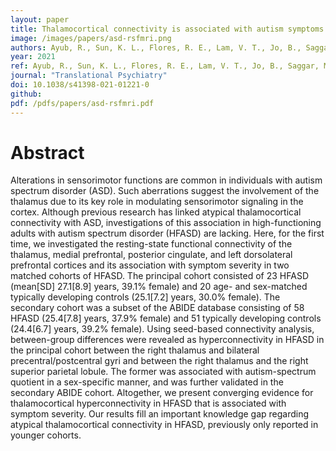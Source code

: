 ```yaml
---
layout: paper
title: Thalamocortical connectivity is associated with autism symptoms in high-functioning adults with autism and typically developing adults.
image: /images/papers/asd-rsfmri.png
authors: Ayub, R., Sun, K. L., Flores, R. E., Lam, V. T., Jo, B., Saggar, M., & Fung, L. K. 
year: 2021
ref: Ayub, R., Sun, K. L., Flores, R. E., Lam, V. T., Jo, B., Saggar, M., & Fung, L. K. (2021) Translational Psychiatry
journal: "Translational Psychiatry"
doi: 10.1038/s41398-021-01221-0
github: 
pdf: /pdfs/papers/asd-rsfmri.pdf
---
```


# Abstract
Alterations in sensorimotor functions are common in individuals with autism spectrum disorder (ASD). Such aberrations suggest the involvement of the thalamus due to its key role in modulating sensorimotor signaling in the cortex. Although previous research has linked atypical thalamocortical connectivity with ASD, investigations of this association in high-functioning adults with autism spectrum disorder (HFASD) are lacking. Here, for the first time, we investigated the resting-state functional connectivity of the thalamus, medial prefrontal, posterior cingulate, and left dorsolateral prefrontal cortices and its association with symptom severity in two matched cohorts of HFASD. The principal cohort consisted of 23 HFASD (mean[SD] 27.1[8.9] years, 39.1% female) and 20 age- and sex-matched typically developing controls (25.1[7.2] years, 30.0% female). The secondary cohort was a subset of the ABIDE database consisting of 58 HFASD (25.4[7.8] years, 37.9% female) and 51 typically developing controls (24.4[6.7] years, 39.2% female). Using seed-based connectivity analysis, between-group differences were revealed as hyperconnectivity in HFASD in the principal cohort between the right thalamus and bilateral precentral/postcentral gyri and between the right thalamus and the right superior parietal lobule. The former was associated with autism-spectrum quotient in a sex-specific manner, and was further validated in the secondary ABIDE cohort. Altogether, we present converging evidence for thalamocortical hyperconnectivity in HFASD that is associated with symptom severity. Our results fill an important knowledge gap regarding atypical thalamocortical connectivity in HFASD, previously only reported in younger cohorts.

